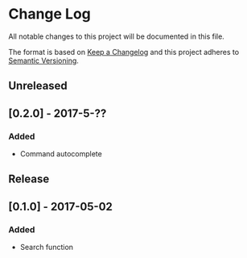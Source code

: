 # Change Log
All notable changes to this project will be documented in this file.

The format is based on [Keep a Changelog](http://keepachangelog.com/)
and this project adheres to [Semantic Versioning](http://semver.org/).
## Unreleased
## [0.2.0] - 2017-5-??
### Added
- Command autocomplete

## Release
## [0.1.0] - 2017-05-02
### Added
- Search function
